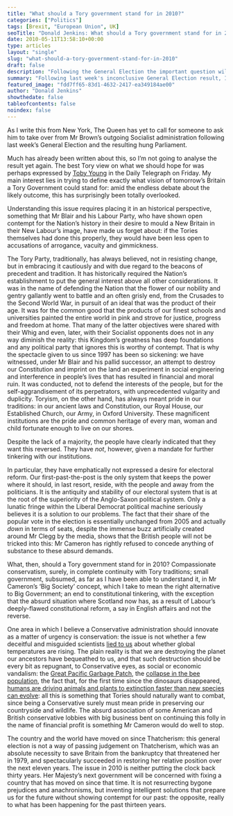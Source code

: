 ```yaml
---
title: "What should a Tory government stand for in 2010?"
categories: ["Politics"]
tags: [Brexit, "European Union", UK]
seoTitle: "Donald Jenkins: What should a Tory government stand for in 2010?"
date: 2010-05-11T13:58:10+00:00
type: articles
layout: "single"
slug: "what-should-a-tory-government-stand-for-in-2010"
draft: false
description: "Following the General Election the important question will be what a Tory government will actually stand for. There would a lot to be said for it refocusing on its traditional values"
summary: "Following last week's inconclusive General Election result, I'm struck by how people have focused on the short-term issue of how a functioning administration can be cobbled together, to the detriment of what a Tory government, which must still be the most likely eventual outcome, will actually stand for. There would a lot to be said for it refocusing on its traditional values: pride in tradition, an end to constitutional vandalism, inclusiveness in the conservative sense, and a clear commitment to protecting the environment."
featured_image: "fdd7ff65-83d1-4632-2417-ea349184ae00"
author: "Donald Jenkins"
showthedate: false
tableofcontents: false
noindex: false
---
```


As I write this from New York, The Queen has yet to call for someone to ask him to take over from Mr Brown’s outgoing Socialist administration following last week’s General Election and the resulting hung Parliament.

Much has already been written about this, so I’m not going to analyse the result yet again. The best Tory view on what we should hope for was perhaps expressed by [Toby Young](http://feedproxy.google.com/~r/donaldjenkins-twitterlinks/~3/PaRJftzO8aU/cIPz4t "Well worth reading by Toby Young: Would a ‘coalition of the losers’ be in the Conservative Party’s best interests?") in the Daily Telegraph on Friday. My main interest lies in trying to define exactly what vision of tomorrow’s Britain a Tory Government could stand for: amid the endless debate about the likely outcome, this has surprisingly been totally overlooked.

Understanding this issue requires placing it in an historical perspective, something that Mr Blair and his Labour Party, who have shown open contempt for the Nation’s history in their desire to mould a New Britain in their New Labour’s image, have made us forget about: if the Tories themselves had done this properly, they would have been less open to accusations of arrogance, vacuity and gimmickness.

The Tory Party, traditionally, has always believed, not in resisting change, but in embracing it cautiously and with due regard to the beacons of precedent and tradition. It has historically required the Nation’s establishment to put the general interest above all other considerations. It was in the name of defending the Nation that the flower of our nobility and gentry gallantly went to battle and an often grisly end, from the Crusades to the Second World War, in pursuit of an ideal that was the product of their age. It was for the common good that the products of our finest schools and universities painted the entire world in pink and strove for justice, progress and freedom at home. That many of the latter objectives were shared with their Whig and even, later, with their Socialist opponents does not in any way diminish the reality: this Kingdom’s greatness has deep foundations and any political party that ignores this is worthy of contempt. That is why the spectacle given to us since 1997 has been so sickening: we have witnessed, under Mr Blair and his pallid successor, an attempt to destroy our Constitution and imprint on the land an experiment in social engineering and interference in people’s lives that has resulted in financial and moral ruin. It was conducted, not to defend the interests of the people, but for the self-aggrandisement of its perpetrators, with unprecedented vulgarity and duplicity. Toryism, on the other hand, has always meant pride in our traditions: in our ancient laws and Constitution, our Royal House, our Established Church, our Army, in Oxford University. These magnificent institutions are the pride and common heritage of every man, woman and child fortunate enough to live on our shores.

Despite the lack of a majority, the people have clearly indicated that they want this reversed. They have _not_, however, given a mandate for further tinkering with our institutions.

In particular, they have emphatically not expressed a desire for electoral reform. Our first-past-the-post is the only system that keeps the power where it should, in last resort, reside, with the people and away from the politicians. It is the antiquity and stability of our electoral system that is at the root of the superiority of the Anglo-Saxon political system. Only a lunatic fringe within the Liberal Democrat political machine seriously believes it is a solution to our problems. The fact that their share of the popular vote in the election is essentially unchanged from 2005 and actually _down_ in terms of seats, despite the immense buzz artificially created around Mr Clegg by the media, shows that the British people will not be tricked into this: Mr Cameron has rightly refused to concede anything of substance to these absurd demands.

What, then, should a Tory government stand for in 2010? Compassionate conservatism, surely, in complete continuity with Tory traditions; small government, subsumed, as far as I have been able to understand it, in Mr Cameron’s ‘Big Society’ concept, which I take to mean the right alternative to Big Government; an end to constitutional tinkering, with the exception that the absurd situation where Scotland now has, as a result of Labour’s deeply-flawed constitutional reform, a say in English affairs and not the reverse.

One area in which I believe a Conservative administration should innovate as a matter of urgency is conservation: the issue is not whether a few deceitful and misguided scientists [lied to us](http://en.wikipedia.org/wiki/Global_warming_conspiracy_theory) about whether global temperatures are rising. The plain reality is that we are destroying the planet our ancestors have bequeathed to us, and that such destruction should be every bit as repugnant, to Conservative eyes, as social or economic vandalism: the [Great Pacific Garbage Patch](http://en.wikipedia.org/wiki/Great_Pacific_Garbage_Patch), the [collapse in the bee population](http://en.wikipedia.org/wiki/Colony_collapse_disorder), the fact that, for the first time since the dinosaurs disappeared, [humans are driving animals and plants to extinction faster than new species can evolve](http://www.guardian.co.uk/environment/2010/mar/07/extinction-species-evolve): all this is something that Tories should naturally want to combat, since being a Conservative surely must mean pride in preserving our countryside and wildlife. The absurd association of some American and British conservative lobbies with big business bent on continuing this folly in the name of financial profit is something Mr Cameron would do well to stop.

The country and the world have moved on since Thatcherism: this general election is not a way of passing judgement on Thatcherism, which was an absolute necessity to save Britain from the bankruptcy that threatened her in 1979, and spectacularly succeeded in restoring her relative position over the next eleven years. The issue in 2010 is neither putting the clock back thirty years. Her Majesty’s next government will be concerned with fixing a country that has moved on since that time. It is not resurrecting bygone prejudices and anachronisms, but inventing intelligent solutions that prepare us for the future without showing contempt for our past: the opposite, really to what has been happening for the past thirteen years.
